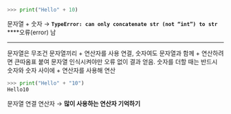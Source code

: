 ```python
>>> print("Hello" + 10)
```

문자열 + 숫자 → **`TypeError: can only concatenate str (not “int”) to str`**  ****오류(error) 남

---

문자열은 무조건 문자열끼리 + 연산자를 사용 연결, 숫자여도 문자열과 함께 + 연산하려면 큰따옴표 붙여 문자열 인식시켜야만 오류 없이 결과 얻음. 숫자를 더할 때는 반드시 숫자와 숫자 사이에 + 연산자를 사용해 연산

```python
>>> print("Hello" + "10")
Hello10
```

문자열 연결 연산자 → **많이 사용하는 연산자 기억하기**